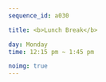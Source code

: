 ```yaml
---
sequence_id: a030

title: <b>Lunch Break</b>

day: Monday
time: 12:15 pm ~ 1:45 pm

noimg: true
---
```

